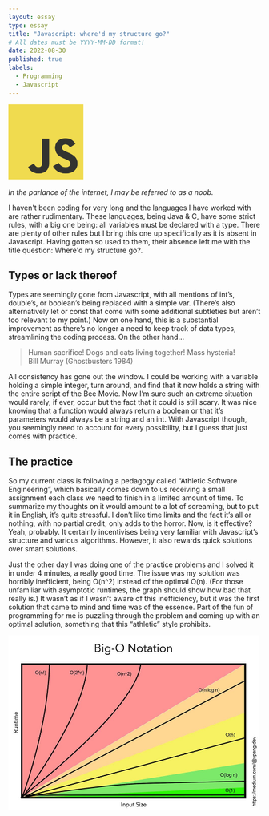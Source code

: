 ```yaml
---
layout: essay
type: essay
title: "Javascript: where'd my structure go?"
# All dates must be YYYY-MM-DD format!
date: 2022-08-30
published: true
labels:
  - Programming
  - Javascript
---
```


<img width="150px" class="rounded float-start pe-4" src="../img/javascript.png">

*In the parlance of the internet, I may be referred to as a noob.*

I haven't been coding for very long and the languages I have worked with are rather rudimentary. These languages, being Java & C, have some strict rules, with a big one being: all variables must be declared with a type. There are plenty of other rules but I bring this one up specifically as it is absent in Javascript. Having gotten so used to them, their absence left me with the title question: Where'd my structure go?.

## Types or lack thereof

Types are seemingly gone from Javascript, with all mentions of int’s, double’s, or boolean’s being replaced with a simple var. (There’s also alternatively let or const that come with some additional subtleties but aren’t too relevant to my point.) Now on one hand, this is a substantial improvement as there’s no longer a need to keep track of data types, streamlining the coding process. On the other hand…

<blockquote>
Human sacrifice! Dogs and cats living together! Mass hysteria!
<footer>Bill Murray (Ghostbusters 1984)</footer>
</blockquote>
 
All consistency has gone out the window. I could be working with a variable holding a simple integer, turn around, and find that it now holds a string with the entire script of the Bee Movie. Now I’m sure such an extreme situation would rarely, if ever, occur but the fact that it could is still scary. It was nice knowing that a function would always return a boolean or that it’s parameters would always be a string and an int. With Javascript though, you seemingly need to account for every possibility, but I guess that just comes with practice.

## The practice

So my current class is following a pedagogy called “Athletic Software Engineering”, which basically comes down to us receiving a small assignment each class we need to finish in a limited amount of time. To summarize my thoughts on it would amount to a lot of screaming, but to put it in English, it’s quite stressful. I don’t like time limits and the fact it’s all or nothing, with no partial credit, only adds to the horror. Now, is it effective? Yeah, probably. It certainly incentivises being very familiar with Javascript’s structure and various algorithms. However, it also rewards quick solutions over smart solutions. 

Just the other day I was doing one of the practice problems and I solved it in under 4 minutes, a really good time. The issue was my solution was horribly inefficient, being O(n^2) instead of the optimal O(n). (For those unfamiliar with asymptotic runtimes, the graph should show how bad that really is.) It wasn’t as if I wasn’t aware of this inefficiency, but it was the first solution that came to mind and time was of the essence. Part of the fun of programming for me is puzzling through the problem and coming up with an optimal solution, something that this “athletic” style prohibits.

<img width="500px" class="rounded float-start pe-4" src="../img/Big_O.jpeg">
